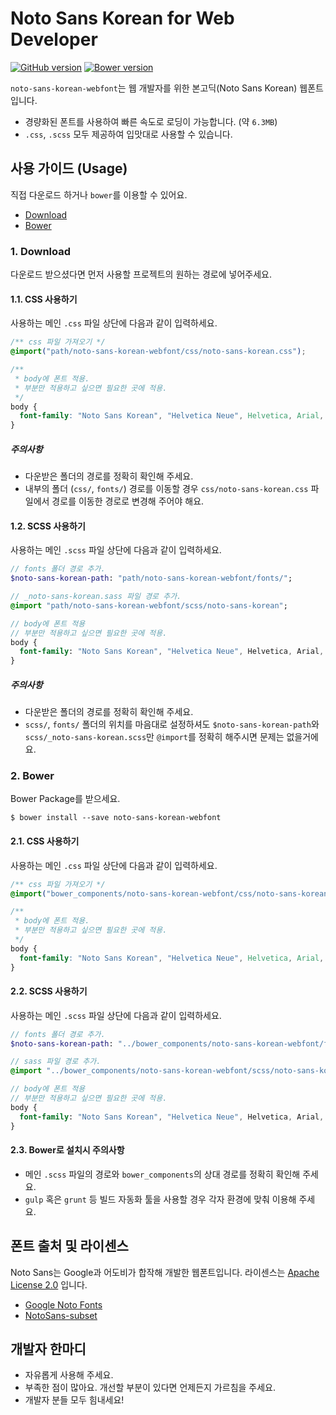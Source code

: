 # Noto Sans Korean for Web Developer

[![GitHub version](https://badge.fury.io/gh/andrewbae%2Fnoto-sans-korean-webfont.svg)](https://badge.fury.io/gh/andrewbae%2Fnoto-sans-korean-webfont)
[![Bower version](https://badge.fury.io/bo/noto-sans-korean-webfont.svg)](https://badge.fury.io/bo/noto-sans-korean-webfont)

`noto-sans-korean-webfont`는 웹 개발자를 위한 본고딕(Noto Sans Korean) 웹폰트 입니다.
- 경량화된 폰트를 사용하여 빠른 속도로 로딩이 가능합니다. (약 `6.3MB`)
- `.css`, `.scss` 모두 제공하여 입맛대로 사용할 수 있습니다.

## 사용 가이드 (Usage)

직접 다운로드 하거나 `bower`를 이용할 수 있어요.

* [Download](#1-download)
* [Bower](#2-bower)

### 1. Download

다운로드 받으셨다면 먼저 사용할 프로젝트의 원하는 경로에 넣어주세요.

#### 1.1. CSS 사용하기

사용하는 메인 `.css` 파일 상단에 다음과 같이 입력하세요.

```css
/** css 파일 가져오기 */
@import("path/noto-sans-korean-webfont/css/noto-sans-korean.css");

/**
 * body에 폰트 적용.
 * 부분만 적용하고 싶으면 필요한 곳에 적용.
 */
body {
  font-family: "Noto Sans Korean", "Helvetica Neue", Helvetica, Arial, sans-serif;
}
```

##### 주의사항

- 다운받은 폴더의 경로를 정확히 확인해 주세요.
- 내부의 폴더 (`css/`, `fonts/`) 경로를 이동할 경우  `css/noto-sans-korean.css` 파일에서 경로를 이동한 경로로 변경해 주어야 해요.

#### 1.2. SCSS 사용하기

사용하는 메인 `.scss` 파일 상단에 다음과 같이 입력하세요.

```sass
// fonts 폴더 경로 추가.
$noto-sans-korean-path: "path/noto-sans-korean-webfont/fonts/";

// _noto-sans-korean.sass 파일 경로 추가.
@import "path/noto-sans-korean-webfont/scss/noto-sans-korean";

// body에 폰트 적용
// 부분만 적용하고 싶으면 필요한 곳에 적용.
body {
  font-family: "Noto Sans Korean", "Helvetica Neue", Helvetica, Arial, sans-serif;
}
```

##### 주의사항

- 다운받은 폴더의 경로를 정확히 확인해 주세요.
- `scss/`, `fonts/` 폴더의 위치를 마음대로 설정하셔도 `$noto-sans-korean-path`와 `scss/_noto-sans-korean.scss`만 `@import`를 정확히 해주시면 문제는 없을거에요.

### 2. Bower

Bower Package를 받으세요.

```console
$ bower install --save noto-sans-korean-webfont
```

#### 2.1. CSS 사용하기

사용하는 메인 `.css` 파일 상단에 다음과 같이 입력하세요.

```css
/** css 파일 가져오기 */
@import("bower_components/noto-sans-korean-webfont/css/noto-sans-korean.css");

/**
 * body에 폰트 적용.
 * 부분만 적용하고 싶으면 필요한 곳에 적용.
 */
body {
  font-family: "Noto Sans Korean", "Helvetica Neue", Helvetica, Arial, sans-serif;
}
```

#### 2.2. SCSS 사용하기

사용하는 메인 `.scss` 파일 상단에 다음과 같이 입력하세요.

```sass
// fonts 폴더 경로 추가.
$noto-sans-korean-path: "../bower_components/noto-sans-korean-webfont/fonts/";

// sass 파일 경로 추가.
@import "../bower_components/noto-sans-korean-webfont/scss/noto-sans-korean";

// body에 폰트 적용
// 부분만 적용하고 싶으면 필요한 곳에 적용.
body {
  font-family: "Noto Sans Korean", "Helvetica Neue", Helvetica, Arial, sans-serif;
}
```

#### 2.3. Bower로 설치시 주의사항
- 메인 `.scss` 파일의 경로와 `bower_components`의 상대 경로를 정확히 확인해 주세요.
- `gulp` 혹은 `grunt` 등 빌드 자동화 툴을 사용할 경우 각자 환경에 맞춰 이용해 주세요.

## 폰트 출처 및 라이센스
Noto Sans는 Google과 어도비가 합작해 개발한 웹폰트입니다. 라이센스는 [Apache License 2.0](http://www.apache.org/licenses/LICENSE-2.0.html) 입니다.
- [Google Noto Fonts](https://www.google.com/get/noto/#/)
- [NotoSans-subset](https://github.com/UYEONG/NotoSans-subset)

## 개발자 한마디
- 자유롭게 사용해 주세요.
- 부족한 점이 많아요. 개선할 부분이 있다면 언제든지 가르침을 주세요.
- 개발자 분들 모두 힘내세요!

